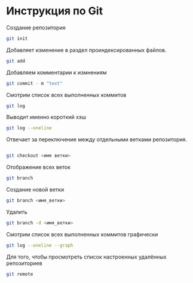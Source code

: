 # Инструкция по Git

Создание репозитория
```sh
git init
```
Добавляет изменение в раздел проиндексированных файлов.
```sh
git add
```
Добавляем комментарии к измнениям
```sh
git commit - m "text"
```
Смотрим список всех выполненных коммитов
```sh
git log
```
Выводит именно короткий хэш
```sh
git log --oneline
```
Отвечает за переключение между отдельными ветками репозитория.
```sh

git checkout <имя ветки>
```
Отображение всех веток
```sh
git branch
```
Создание новой ветки
```sh
git branch <имя_ветки>
```
Удалить
```sh
git branch -d <имя_ветки>
```
Смотрим список всех выполненных коммитов графически
```sh
git log --oneline --graph
```
Для того, чтобы просмотреть список настроенных удалённых репозиториев
```sh
git remote
```